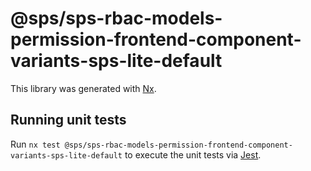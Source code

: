 # @sps/sps-rbac-models-permission-frontend-component-variants-sps-lite-default

This library was generated with [Nx](https://nx.dev).

## Running unit tests

Run `nx test @sps/sps-rbac-models-permission-frontend-component-variants-sps-lite-default` to execute the unit tests via [Jest](https://jestjs.io).

